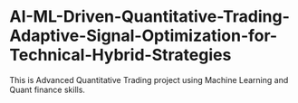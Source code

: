 # AI-ML-Driven-Quantitative-Trading-Adaptive-Signal-Optimization-for-Technical-Hybrid-Strategies
This is Advanced Quantitative Trading project using Machine Learning and Quant finance skills. 
